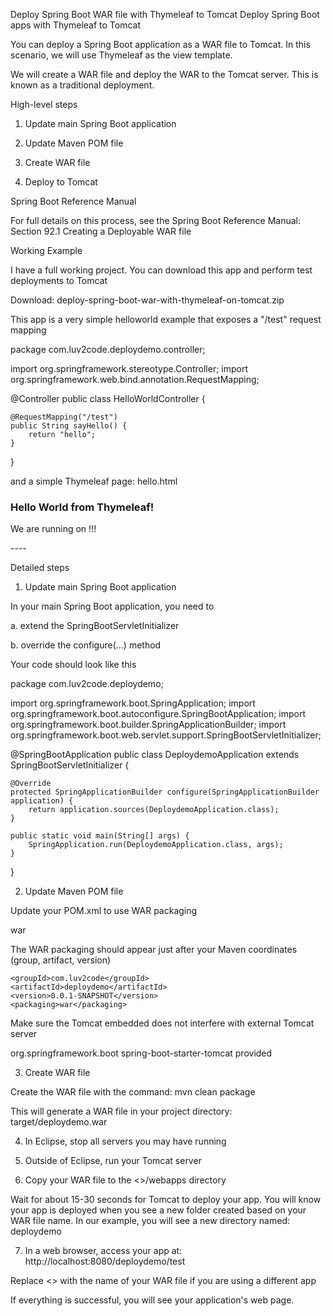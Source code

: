 Deploy Spring Boot WAR file with Thymeleaf to Tomcat
Deploy Spring Boot apps with Thymeleaf to Tomcat

You can deploy a Spring Boot application as a WAR file to Tomcat. In this scenario, we will use Thymeleaf as the view template.

We will create a WAR file and deploy the WAR to the Tomcat server. This is known as a traditional deployment.



High-level steps

1. Update main Spring Boot application

2. Update Maven POM file

3. Create WAR file

4. Deploy to Tomcat



Spring Boot Reference Manual

For full details on this process, see the Spring Boot Reference Manual: Section 92.1 Creating a Deployable WAR file



Working Example

I have a full working project. You can download this app and perform test deployments to Tomcat

Download: deploy-spring-boot-war-with-thymeleaf-on-tomcat.zip



This app is a very simple helloworld example that exposes a "/test" request mapping



package com.luv2code.deploydemo.controller;
 
import org.springframework.stereotype.Controller;
import org.springframework.web.bind.annotation.RequestMapping;
 
@Controller
public class HelloWorldController {
 
    @RequestMapping("/test")
    public String sayHello() {
        return "hello";
    }
    
}


and a simple Thymeleaf page: hello.html

<!DOCTYPE HTML>
<html lang="en" xmlns:th="http://www.thymeleaf.org">
      
<body>
 
<h3>Hello World from Thymeleaf!</h3>
 
<p>
We are running on <span th:text="${#servletContext.getServerInfo()}"></span>!!!
</p>
 
 
</body>
 
</html>
----

Detailed steps

1. Update main Spring Boot application

In your main Spring Boot application, you need to

a. extend the SpringBootServletInitializer

b. override the configure(...) method



Your code should look like this

package com.luv2code.deploydemo;
 
import org.springframework.boot.SpringApplication;
import org.springframework.boot.autoconfigure.SpringBootApplication;
import org.springframework.boot.builder.SpringApplicationBuilder;
import org.springframework.boot.web.servlet.support.SpringBootServletInitializer;
 
@SpringBootApplication
public class DeploydemoApplication extends SpringBootServletInitializer {
 
	@Override
	protected SpringApplicationBuilder configure(SpringApplicationBuilder application) {
		return application.sources(DeploydemoApplication.class);
	}
 
	public static void main(String[] args) {
		SpringApplication.run(DeploydemoApplication.class, args);
	}
 
}


2. Update Maven POM file

Update your POM.xml to use WAR packaging

<packaging>war</packaging>

The WAR packaging should appear just after your Maven coordinates (group, artifact, version)

	<groupId>com.luv2code</groupId>
	<artifactId>deploydemo</artifactId>
	<version>0.0.1-SNAPSHOT</version>
	<packaging>war</packaging>
Make sure the Tomcat embedded does not interfere with external Tomcat server

<dependency>
	<groupId>org.springframework.boot</groupId>
	<artifactId>spring-boot-starter-tomcat</artifactId>
	<scope>provided</scope>
</dependency>


3. Create WAR file

Create the WAR file with the command: mvn clean package 

This will generate a WAR file in your project directory:  target/deploydemo.war



4. In Eclipse, stop all servers you may have running



5. Outside of Eclipse, run your Tomcat server



6. Copy your WAR file to the <<tomcat-install-dir>>/webapps directory

Wait for about 15-30 seconds for Tomcat to deploy your app. You will know your app is deployed when you see a new folder created based on your WAR file name. In our example, you will see a new directory named: deploydemo



7. In a web browser, access your app at: http://localhost:8080/deploydemo/test

Replace <<deploydemo>> with the name of your WAR file if you are using a different app



If everything is successful, you will see your application's web page.